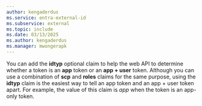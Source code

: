 ```yaml
---
author: kengaderdus
ms.service: entra-external-id
ms.subservice: external
ms.topic: include
ms.date: 03/13/2025
ms.author: kengaderdus
ms.manager: mwongerapk
---
```

You can add the **idtyp** optional claim to help the web API to determine whether a token is an **app** token or an **app + user** token. Although you can use a combination of **scp** and **roles** claims for the same purpose, using the **idtyp** claim is the easiest way to tell an app token and an app + user token apart. For example, the value of this claim is *app* when the token is an app-only token. 